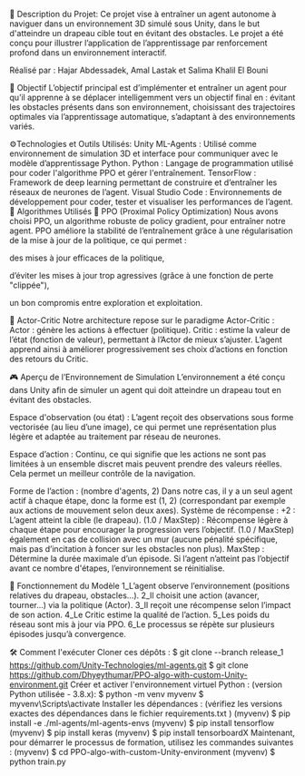 📌 Description du Projet:
Ce projet vise à entraîner un agent autonome à naviguer dans un environnement 3D simulé sous Unity, dans le but d'atteindre un drapeau cible tout en évitant des obstacles. Le projet a été conçu pour illustrer l’application de l’apprentissage par renforcement profond dans un environnement interactif.

Réalisé par :
Hajar Abdessadek,
Amal Lastak et
Salima Khalil El Bouni

🎯 Objectif
L’objectif principal est d’implémenter et entraîner un agent pour qu’il apprenne à se déplacer intelligemment vers un objectif final en :
évitant les obstacles présents dans son environnement,
choisissant des trajectoires optimales via l’apprentissage automatique,
s’adaptant à des environnements variés.

⚙️Technologies et Outils Utilisés:
Unity ML-Agents : Utilisé comme environnement de simulation 3D et interface pour communiquer avec le modèle d’apprentissage Python.
Python : Langage de programmation utilisé pour coder l'algorithme PPO et gérer l'entraînement.
TensorFlow : Framework de deep learning permettant de construire et d’entraîner les réseaux de neurones de l’agent.
Visual Studio Code : Environnements de développement pour coder, tester et visualiser les performances de l’agent.
🧠 Algorithmes Utilisés
📌 PPO (Proximal Policy Optimization)
Nous avons choisi PPO, un algorithme robuste de policy gradient, pour entraîner notre agent. PPO améliore la stabilité de l’entraînement grâce à une régularisation de la mise à jour de la politique, ce qui permet :

des mises à jour efficaces de la politique,

d’éviter les mises à jour trop agressives (grâce à une fonction de perte "clippée"),

un bon compromis entre exploration et exploitation.

📌 Actor-Critic
Notre architecture repose sur le paradigme Actor-Critic :
Actor : génère les actions à effectuer (politique).
Critic : estime la valeur de l’état (fonction de valeur), permettant à l’Actor de mieux s’ajuster.
L’agent apprend ainsi à améliorer progressivement ses choix d’actions en fonction des retours du Critic.

🎮 Aperçu de l’Environnement de Simulation
L’environnement a été conçu dans Unity afin de simuler un agent qui doit atteindre un drapeau tout en évitant des obstacles.

Espace d'observation (ou état) :
L’agent reçoit des observations sous forme vectorisée (au lieu d’une image), ce qui permet une représentation plus légère et adaptée au traitement par réseau de neurones.

Espace d’action :
Continu, ce qui signifie que les actions ne sont pas limitées à un ensemble discret mais peuvent prendre des valeurs réelles. Cela permet un meilleur contrôle de la navigation.

Forme de l’action :
(nombre d'agents, 2)
Dans notre cas, il y a un seul agent actif à chaque étape, donc la forme est (1, 2) (correspondant par exemple aux actions de mouvement selon deux axes).
Système de récompense :
+2 : L’agent atteint la cible (le drapeau).
(1.0 / MaxStep) : Récompense légère à chaque étape pour encourager la progression vers l’objectif.
(1.0 / MaxStep) également en cas de collision avec un mur (aucune pénalité spécifique, mais pas d’incitation à foncer sur les obstacles non plus).
MaxStep : Détermine la durée maximale d’un épisode. Si l’agent n’atteint pas l’objectif avant ce nombre d'étapes, l’environnement se réinitialise.
 
 🔁 Fonctionnement du Modèle
1_L’agent observe l’environnement (positions relatives du drapeau, obstacles…).
2_Il choisit une action (avancer, tourner…) via la politique (Actor).
3_Il reçoit une récompense selon l’impact de son action.
4_Le Critic estime la qualité de l’action.
5_Les poids du réseau sont mis à jour via PPO.
6_Le processus se répète sur plusieurs épisodes jusqu’à convergence.

🛠️ Comment l'exécuter
Cloner ces dépôts :
$ git clone --branch release_1 https://github.com/Unity-Technologies/ml-agents.git
$ git clone https://github.com/Dhyeythumar/PPO-algo-with-custom-Unity-environment.git
Créer et activer l'environnement virtuel Python : (version Python utilisée - 3.8.x):
$ python -m venv myvenv
$ myvenv\Scripts\activate
Installer les dépendances : (vérifiez les versions exactes des dépendances dans le fichier requirements.txt )
(myvenv) $ pip install -e ./ml-agents/ml-agents-envs
(myvenv) $ pip install tensorflow
(myvenv) $ pip install keras
(myvenv) $ pip install tensorboardX
Maintenant, pour démarrer le processus de formation, utilisez les commandes suivantes :
(myvenv) $ cd PPO-algo-with-custom-Unity-environment
(myvenv) $ python train.py



